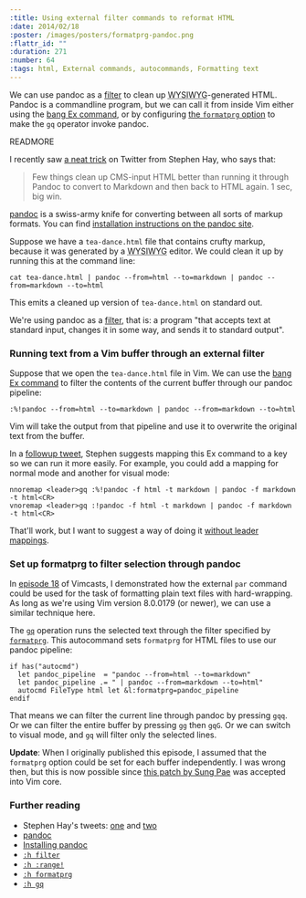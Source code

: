 ```yaml
--- 
:title: Using external filter commands to reformat HTML
:date: 2014/02/18
:poster: /images/posters/formatprg-pandoc.png
:flattr_id: ""
:duration: 271
:number: 64
:tags: html, External commands, autocommands, Formatting text
---
```


We can use pandoc as a [filter][] to clean up <abbr title="what you see is what you get">WYSIWYG</abbr>-generated HTML. Pandoc is a commandline program, but we can call it from inside Vim either using the [bang Ex command][bang], or by configuring [the `formatprg` option][formatprg] to make the `gq` operator invoke pandoc.

[filter]: http://vimdoc.sourceforge.net/htmldoc/change.html#filter
[formatprg]: http://vimdoc.sourceforge.net/htmldoc/options.html#'formatprg'
[gq]: http://vimdoc.sourceforge.net/htmldoc/change.html#gq
[bang]: http://vimdoc.sourceforge.net/htmldoc/various.html#:!


READMORE

I recently saw [a neat trick][hay1] on Twitter from Stephen Hay, who says that:

> Few things clean up CMS-input HTML better than running it through Pandoc to convert to Markdown and then back to HTML again. 1 sec, big win.

[pandoc][] is a swiss-army knife for converting between all sorts of markup formats. You can find [installation instructions on the pandoc site][installing-pandoc].

Suppose we have a `tea-dance.html` file that contains crufty markup, because it was generated by a <abbr title="what you see is what you get">WYSIWYG</abbr> editor. We could clean it up by running this at the command line:

    cat tea-dance.html | pandoc --from=html --to=markdown | pandoc --from=markdown --to=html

This emits a cleaned up version of `tea-dance.html` on standard out.

We're using pandoc as a [filter][], that is: a program "that accepts text at standard input, changes it in some way, and sends it to standard output".

### Running text from a Vim buffer through an external filter

Suppose that we open the `tea-dance.html` file in Vim. We can use the [bang Ex command][bang] to filter the contents of the current buffer through our pandoc pipeline:

    :%!pandoc --from=html --to=markdown | pandoc --from=markdown --to=html

Vim will take the output from that pipeline and use it to overwrite the original text from the buffer.

In a [followup tweet][hay2], Stephen suggests mapping this Ex command to a key so we can run it more easily.
For example, you could add a mapping for normal mode and another for visual mode:

```viml
nnoremap <leader>gq :%!pandoc -f html -t markdown | pandoc -f markdown -t html<CR>
vnoremap <leader>gq :!pandoc -f html -t markdown | pandoc -f markdown -t html<CR>
```

That'll work, but I want to suggest a way of doing it [without leader mappings][follow-my-leader].

### Set up formatprg to filter selection through pandoc

In [episode 18](/e/18) of Vimcasts, I demonstrated how the external `par` command could be used for the task of formatting plain text files with hard-wrapping.
As long as we're using Vim version 8.0.0179 (or newer), we can use a similar technique here.

The [`gq`][gq] operation runs the selected text through the filter specified by [`formatprg`][formatprg].
This autocommand sets `formatprg` for HTML files to use our pandoc pipeline:

```viml
if has("autocmd")
  let pandoc_pipeline  = "pandoc --from=html --to=markdown"
  let pandoc_pipeline .= " | pandoc --from=markdown --to=html"
  autocmd FileType html let &l:formatprg=pandoc_pipeline
endif
```

That means we can filter the current line through pandoc by pressing `gqq`.
Or we can filter the entire buffer by pressing `gg` then `gqG`.
Or we can switch to visual mode, and `gq` will filter only the selected lines.

**Update**: When I originally published this episode, I assumed that the `formatprg` option could be set for each buffer independently.
I was wrong then, but this is now possible since [this patch by Sung Pae][179] was accepted into Vim core.

### Further reading

* Stephen Hay's tweets: [one][hay1] and [two][hay2]
* [pandoc][]
* [Installing pandoc][installing-pandoc]
* [`:h filter`][filter]
* [`:h :range!`][bang]
* [`:h formatprg`][formatprg]
* [`:h gq`][gq]

[hay1]: https://twitter.com/stephenhay/status/413659466211397633
[hay2]: https://twitter.com/stephenhay/status/413668124051775488
[pandoc]: http://johnmacfarlane.net/pandoc/
[installing-pandoc]: http://johnmacfarlane.net/pandoc/installing.html
[filter]: http://vimdoc.sourceforge.net/htmldoc/change.html#filter
[formatprg]: http://vimdoc.sourceforge.net/htmldoc/options.html#'formatprg'
[gq]: http://vimdoc.sourceforge.net/htmldoc/change.html#gq
[follow-my-leader]: http://vimcasts.org/blog/2014/02/follow-my-leader/
[bang]: http://vimdoc.sourceforge.net/htmldoc/various.html#:!
[179]: https://github.com/vim/vim/commit/9be7c04e6cd5b0facedcb56b09a5bcfc339efe03
